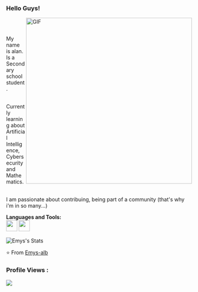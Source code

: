 ### Hello Guys!
<img align="right" width="450px" alt="GIF" src="https://miro.medium.com/max/480/0*tWkX7jycteZn1qbC.gif" />
<br>

<br> My name is alan. Is a Secondary school student.

<br> Currently learning about Artificial Intelligence, Cybersecurity and Mathematics.

<br> I am passionate about contribuing, being part of a community (that's why i'm in so many...)

**Languages and Tools:**  
<code><img height="30" src="https://docs.python.org/3/_static/py.svg"></code>
<code><img height="30" src="https://www.rust-lang.org/static/images/rust-logo-blk.svg"></code>

![Emys's Stats](https://github-readme-stats.vercel.app/api?username=oooalanyan&show_icons=true&theme=radical)

⭐️ From [Emys-alb](https://github.com/oooalanyan)
 ### Profile Views :<br>
  <img src="https://profile-counter.glitch.me/oooalanyan/count.svg" />
